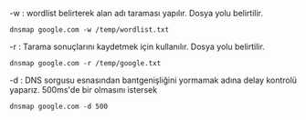 -w  : wordlist belirterek alan adı taraması yapılır. Dosya yolu belirtilir.

```dnsmap google.com -w /temp/wordlist.txt```

-r  : Tarama sonuçlarını kaydetmek için kullanılır. Dosya yolu belirtilir.

```dnsmap google.com -r /temp/google.txt```

-d  : DNS sorgusu esnasından bantgenişliğini yormamak adına delay kontrolü yaparız. 500ms'de bir olmasını istersek

```dnsmap google.com -d 500```
